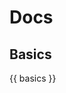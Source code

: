 <script>
import basics from "./use-cases/UC_LpTracking-History.md"

</script>

# Docs

## Basics

<!--@include:./use-cases/UC_LpTracking-History.md-->
{{ basics }}

